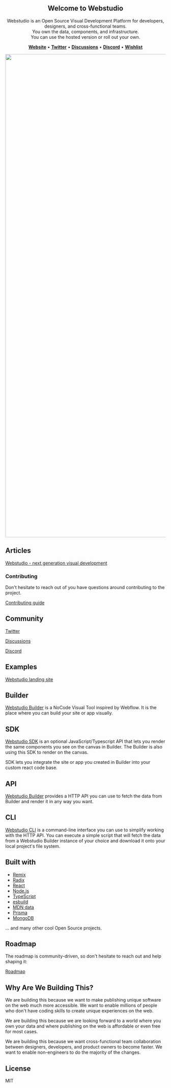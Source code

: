 <section align="center">
  <h1>Welcome to Webstudio</h1>

  Webstudio is an Open Source Visual Development Platform for developers, designers, and cross-functional teams.<br />
  You own the data, components, and infrastructure.<br />
  You can use the hosted version or roll out your own.
  
  [**Website**](https://webstudio.is) • [**Twitter**](https://twitter.com/getwebstudio) • [**Discussions**](https://github.com/webstudio-is/webstudio/discussions) • [**Discord**](https://discord.gg/UNdyrDkq5r) • [**Wishlist**](https://github.com/webstudio-is/webstudio/discussions/categories/wishlist)
  
  <img width="1512" alt="Screenshot 2023-07-12 at 19 43 21" src="https://github.com/webstudio-is/.github/assets/52824/bc2afd25-06bd-407b-a9e4-9ef2f626e550">

</section>

## Articles

[Webstudio - next generation visual development](https://dev.to/oleg008/webstudio-next-generation-visual-development-4d0d)

### Contributing

Don't hesitate to reach out of you have questions around contributing to the project.

[Contributing guide](https://github.com/webstudio-is/webstudio/blob/main/docs/contributing.md)

## Community

[Twitter](https://twitter.com/webstudiois)

[Discussions](https://github.com/webstudio-is/webstudio/discussions)

[Discord](https://discord.gg/UNdyrDkq5r)

## Examples

[Webstudio landing site](https://github.com/webstudio-is/webstudio-landing)

## Builder

[Webstudio Builder](https://github.com/webstudio-is/webstudio-builder) is a NoCode Visual Tool inspired by Webflow. It is the place where you can build your site or app visually.

## SDK

[Webstudio SDK](https://github.com/webstudio-is/webstudio-sdk) is an optional JavaScript/Typescript API that lets you render the same components you see on the canvas in Builder. The Builder is also using this SDK to render on the canvas.

SDK lets you integrate the site or app you created in Builder into your custom react code base.

## API

[Webstudio Builder](https://github.com/webstudio-is/webstudio-builder) provides a HTTP API you can use to fetch the data from Builder and render it in any way you want.

## CLI

[Webstudio CLI](https://github.com/webstudio-is/webstudio-cli) is a command-line interface you can use to simplify working with the HTTP API. You can execute a simple script that will fetch the data from a Webstudio Builder instance of your choice and download it onto your local project's file system.

## Built with

- [Remix](https://remix.run/)
- [Radix](https://www.radix-ui.com/)
- [React](https://reactjs.org/)
- [Node.js](https://nodejs.org/)
- [TypeScript](https://www.typescriptlang.org/)
- [esbuild](https://esbuild.github.io/)
- [MDN data](https://github.com/mdn/data)
- [Prisma](https://www.prisma.io/)
- [MongoDB](https://www.mongodb.com/)

... and many other cool Open Source projects.

## Roadmap

The roadmap is community-driven, so don't hesitate to reach out and help shaping it:

[Roadmap](https://github.com/orgs/webstudio-is/projects/1)

## Why Are We Building This?

We are building this because we want to make publishing unique software on the web much more accessible. We want to enable millions of people who don't have coding skills to create unique experiences on the web.

We are building this because we are looking forward to a world where you own your data and where publishing on the web is affordable or even free for most cases.

We are building this because we want cross-functional team collaboration between designers, developers, and product owners to become faster. We want to enable non-engineers to do the majority of the changes.

## License

MIT
